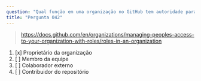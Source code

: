 ```yaml
---
question: "Qual função em uma organização no GitHub tem autoridade para gerenciar o acesso aos recursos da organização?"
title: "Pergunta 042"
---
```


> https://docs.github.com/en/organizations/managing-peoples-access-to-your-organization-with-roles/roles-in-an-organization
1. [x] Proprietário da organização
1. [ ] Membro da equipe
1. [ ] Colaborador externo
1. [ ] Contribuidor do repositório

